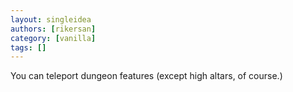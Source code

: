 ```yaml
---
layout: singleidea
authors: [rikersan]
category: [vanilla]
tags: []
---
```

You can teleport dungeon features (except high altars, of course.)
